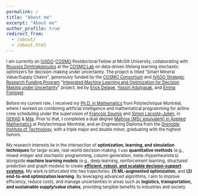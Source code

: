 ```yaml
---
permalink: /
title: "About me"
excerpt: "About me"
author_profile: true
redirect_from: 
  - /about/
  - /about.html
---
```




<span style="font-size: 80%;">I am currently an [IVADO](https://ivado.ca/)-[COSMO](https://cosmo.mcgill.ca/) Postdoctoral Fellow at McGill University, collaborating with [Roussos Dimitrakopoulos](https://www.mcgill.ca/mining/people-0/faculty/roussos-dimitrakopoulos) at the [COSMO Lab](https://cosmo.mcgill.ca/) on data-driven lifelong learning stochastic optimizers for decision-making under uncertainty. The project is titled "Smart Mineral Value/Supply Chains", generously funded by the [COSMO Consortium](https://cosmo.mcgill.ca/about/industry-government-support/) and [IVADO Strategic Research Funding Program](https://ivado.ca/en/scholarships-and-grants/strategic-framework-research-programs/) "[Integrated Machine Learning and Optimization for Decision Making under Uncertainty](https://ivado.ca/en/strategic-research-funding-program/program-1/)" project, led by [Erick Delage](https://www.hec.ca/profs/erick.delage.html), [Yossiri Adulyasak](https://www.hec.ca/profs/yossiri.adulyasak.html), and [Emma Frejinger](https://diro.umontreal.ca/repertoire-departement/professeurs/professeur/in/in15868/sg/Emma%20Frejinger/).</span>


<span style="font-size: 80%;">Before my current role, I received my [Ph.D. in Mathematics](https://www.polymtl.ca/programmes/programmes/option-mathematiques-de-lingenieur) from Polytechnique Montréal, where I worked on combining artificial intelligence and mathematical programming for airline crew scheduling under the supervision of [François Soumis](https://www.gerad.ca/fr/people/francois-soumis) and [Simon Lacoste-Julien](http://www.iro.umontreal.ca/~slacoste/), in [GERAD](https://www.gerad.ca/) & [Mila](https://mila.quebec/). Prior to that, I completed a dual degree [Maîtrise (MSc equivalent) in Applied Mathematics](https://www.polymtl.ca/programmes/programmes/maitrise-recherche-en-mathematiques-appliquees) at Polytechnique Montréal, and an Engineering Diploma from the [Grenoble Institute of Technology](https://www.grenoble-inp.fr/en), with a triple major and double minor, graduating with the highest honors.</span>


<span style="font-size: 80%;">My research interests lie in the intersection of <b>optimization, learning, and simulation techniques</b> for large-scale, real-world decision-making. I use <b>quantitative methods</b> (e.g., mixed-integer and stochastic programming, column generation, meta-/hyperheuristics) alongside <b>machine learning models</b> (e.g., deep learning, reinforcement learning, structured prediction and graph models) to create <u><b>efficient, robust, and scalable decision-support systems</b></u>. My work is bifurcated into two trajectories: <b>(1) ML-augmented optimization</b>, and <b>(2) end-to-end optimization learning</b>. By leveraging advanced algorithms, I aim to improve efficiency, reduce costs, and manage uncertainties in areas such as <b>logistics, transportation, and sustainable supply/value chains</b>, providing tangible benefits to industries and society.</span>




<!--
News
======
- 
- 
- 
-->